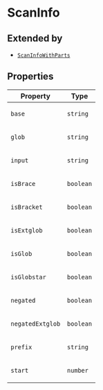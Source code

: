 # ScanInfo

## Extended by

- [`ScanInfoWithParts`](ScanInfoWithParts.md)

## Properties

<table>
<thead>
<tr>
<th>Property</th>
<th>Type</th>
</tr>
</thead>
<tbody>
<tr>
<td>

<a id="base"></a> `base`

</td>
<td>

`string`

</td>
</tr>
<tr>
<td>

<a id="glob"></a> `glob`

</td>
<td>

`string`

</td>
</tr>
<tr>
<td>

<a id="input"></a> `input`

</td>
<td>

`string`

</td>
</tr>
<tr>
<td>

<a id="isbrace"></a> `isBrace`

</td>
<td>

`boolean`

</td>
</tr>
<tr>
<td>

<a id="isbracket"></a> `isBracket`

</td>
<td>

`boolean`

</td>
</tr>
<tr>
<td>

<a id="isextglob"></a> `isExtglob`

</td>
<td>

`boolean`

</td>
</tr>
<tr>
<td>

<a id="isglob"></a> `isGlob`

</td>
<td>

`boolean`

</td>
</tr>
<tr>
<td>

<a id="isglobstar"></a> `isGlobstar`

</td>
<td>

`boolean`

</td>
</tr>
<tr>
<td>

<a id="negated"></a> `negated`

</td>
<td>

`boolean`

</td>
</tr>
<tr>
<td>

<a id="negatedextglob"></a> `negatedExtglob`

</td>
<td>

`boolean`

</td>
</tr>
<tr>
<td>

<a id="prefix"></a> `prefix`

</td>
<td>

`string`

</td>
</tr>
<tr>
<td>

<a id="start"></a> `start`

</td>
<td>

`number`

</td>
</tr>
</tbody>
</table>
